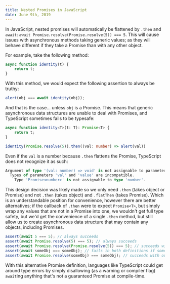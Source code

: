 ```yaml
---
title: Nested Promises in JavaScript
date: June 9th, 2019
---
```


In JavaScript, nested promises will automatically be flattened by `.then` and `await`: `await Promise.resolve(Promise.resolve(5)) === 5`. This will cause issues with asynchronous methods taking generic values; as they will behave different if they take a Promise than with any other object.

<!--more-->

For example, take the following method:

```javascript
async function identity(t) {
    return t;
}
```

With this method, we would expect the following assertion to always be truthy:

```javascript
alert(obj === await identity(obj));
```

And that is the case... unless `obj` is a Promise. This means that generic asynchronous data structures are unable to deal with Promises, and TypeScript sometimes fails to be typesafe:

```typescript
async function identity<T>(t: T): Promise<T> {
    return t;
}

identity(Promise.resolve(5)).then((val: number) => alert(val))
```

Even if the `val` is a number because `.then` flattens the Promise, TypeScript does not recognize it as such:

```typescript
Argument of type '(val: number) => void' is not assignable to parameter of type '(value: Promise<number>) => void | PromiseLike<void>'.
  Types of parameters 'val' and 'value' are incompatible.
    Type 'Promise<number>' is not assignable to type 'number'.
```

This design decision was likely made so we only need `.then` (takes object or Promise) and not `.then` (takes object) and `.flatThen` (takes Promise). Which is an understandable position for convenience, however there are better alternatives; if the callback of `.then` were to expect `Promise<T>`, but simply wrap any values that are not in a Promise into one, we wouldn't get full type safety, but we'd get the convenience of a single `.then` method, but still allow us to create asynchronous data structure that may contain any objects, including Promises.

```javascript
assert(await 5 === 5); // always succeeds
assert(await Promise.resolve(5) === 5); // always succeeds
assert(await Promise.resolve(Promise.resolve(5)) === 5); // succeeds with JavaScript's Promises, fails in ours
assert(await someObj === someObj); // fails in both definitions if someObj is a Promise; no full type safety
assert(await Promise.resolve(someObj) === someObj); // succeeds with our Promises, fails in JavaScript's if someObj is a Promise
```

With this alternative Promise definition, languages like TypeScript could get around type errors by simply disallowing (as a warning or compiler flag) `await`ing anything that's not a guaranteed Promise at compile-time.
